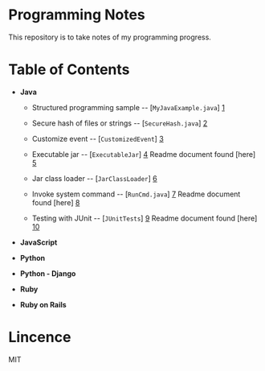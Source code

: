 Programming Notes
=================

This repository is to take notes of my programming progress.


Table of Contents
=================

  - **Java**

    - Structured programming sample -- [```MyJavaExample.java```] [1]

    - Secure hash of files or strings -- [```SecureHash.java```] [2]

    - Customize event -- [```CustomizedEvent```] [3]

    - Executable jar -- [```ExecutableJar```] [4] Readme document found [here] [5]

    - Jar class loader -- [```JarClassLoader```] [6]

    - Invoke system command -- [```RunCmd.java```] [7] Readme document found [here] [8]

    - Testing with JUnit -- [```JUnitTests```] [9] Readme document found [here] [10]

  - **JavaScript**

  - **Python**

  - **Python - Django**

  - **Ruby**

  - **Ruby on Rails**


Lincence
========

MIT


[1]: https://github.com/MarcoXZh/ProgrammingNotes/blob/master/Java/MyJavaSample.java
[2]: https://github.com/MarcoXZh/ProgrammingNotes/blob/master/Java/SecureHash.java
[3]: https://github.com/MarcoXZh/ProgrammingNotes/tree/master/Java/CustomizedEvent
[4]: https://github.com/MarcoXZh/ProgrammingNotes/tree/master/Java/ExecutableJar
[5]: https://github.com/MarcoXZh/ProgrammingNotes/wiki/Creating-an-executable-jar-file
[6]: https://github.com/MarcoXZh/ProgrammingNotes/tree/master/Java/JarClassLoader
[7]: https://github.com/MarcoXZh/ProgrammingNotes/blob/master/Java/RunCmd.java
[8]: https://github.com/MarcoXZh/ProgrammingNotes/wiki/Invoke-system-command
[9]: https://github.com/MarcoXZh/ProgrammingNotes/tree/master/Java/JUnitTestFramework
[10]: https://github.com/MarcoXZh/ProgrammingNotes/wiki/Testing-with-JUnit
